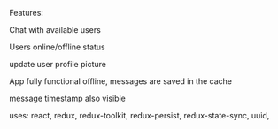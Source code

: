 Features:

Chat with available users

Users online/offline status

update user profile picture

App fully functional offline, messages are saved in the cache

message timestamp also visible

uses: react, redux, redux-toolkit, redux-persist, redux-state-sync, uuid,

